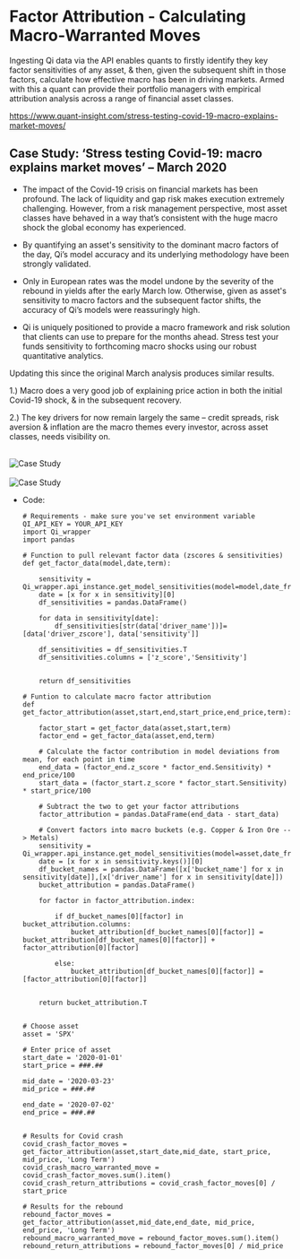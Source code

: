 # Factor Attribution - Calculating Macro-Warranted Moves

Ingesting Qi data via the API enables quants to firstly identify they key factor sensitivities of any asset, & then, given the subsequent shift in those factors, calculate how effective macro has been in driving markets. Armed with this a quant can provide their portfolio managers with empirical attribution analysis across a range of financial asset classes.

https://www.quant-insight.com/stress-testing-covid-19-macro-explains-market-moves/

## Case Study: ‘Stress testing Covid-19: macro explains market moves’ – March 2020

* The impact of the Covid-19 crisis on financial markets has been profound. The lack of liquidity and gap risk makes execution extremely challenging. However, from a risk management perspective, most asset classes have behaved in a way that’s consistent with the huge macro shock the global economy has experienced.

*	By quantifying an asset's sensitivity to the dominant macro factors of the day, Qi’s model accuracy and its underlying methodology have been strongly validated.

* Only in European rates was the model undone by the severity of the rebound in yields after the early March low. Otherwise, given as asset's sensitivity to macro factors and the subsequent factor shifts, the accuracy of Qi’s models were reassuringly high.

*	Qi is uniquely positioned to provide a macro framework and risk solution that clients can use to prepare for the months ahead. Stress test your funds sensitivity to forthcoming macro shocks using our robust quantitative analytics.

Updating this since the original March analysis produces similar results. 

1.)	Macro does a very good job of explaining price action in both the initial Covid-19 shock, & in the subsequent recovery.

2.)	The key drivers for now remain largely the same – credit spreads, risk aversion & inflation are the macro themes every investor, across asset classes, needs visibility on.



<br>
<img src="https://github.com/Quant-Insight/API_Starter_Kit/blob/master/img/spx_covid_moves.png" alt="Case Study"/>
</br>


<br>
<img src="https://github.com/Quant-Insight/API_Starter_Kit/blob/master/img/spx_covid_factor_attribution_1.png" alt="Case Study"/>
</br>

* Code:

      # Requirements - make sure you've set environment variable QI_API_KEY = YOUR_API_KEY
      import Qi_wrapper
      import pandas

      # Function to pull relevant factor data (zscores & sensitivities)
      def get_factor_data(model,date,term):

          sensitivity = Qi_wrapper.api_instance.get_model_sensitivities(model=model,date_from=date,date_to=date,term=term)
          date = [x for x in sensitivity][0]
          df_sensitivities = pandas.DataFrame()

          for data in sensitivity[date]:
              df_sensitivities[str(data['driver_name'])]=[data['driver_zscore'], data['sensitivity']]

          df_sensitivities = df_sensitivities.T
          df_sensitivities.columns = ['z_score','Sensitivity']


          return df_sensitivities

      # Funtion to calculate macro factor attribution
      def get_factor_attribution(asset,start,end,start_price,end_price,term):

          factor_start = get_factor_data(asset,start,term) 
          factor_end = get_factor_data(asset,end,term)

          # Calculate the factor contribution in model deviations from mean, for each point in time
          end_data = (factor_end.z_score * factor_end.Sensitivity) * end_price/100   
          start_data = (factor_start.z_score * factor_start.Sensitivity) * start_price/100

          # Subtract the two to get your factor attributions
          factor_attribution = pandas.DataFrame(end_data - start_data)

          # Convert factors into macro buckets (e.g. Copper & Iron Ore --> Metals)
          sensitivity = Qi_wrapper.api_instance.get_model_sensitivities(model=asset,date_from=start,date_to=start,term=term)
          date = [x for x in sensitivity.keys()][0]
          df_bucket_names = pandas.DataFrame([x['bucket_name'] for x in sensitivity[date]],[x['driver_name'] for x in sensitivity[date]])
          bucket_attribution = pandas.DataFrame()

          for factor in factor_attribution.index:

              if df_bucket_names[0][factor] in bucket_attribution.columns:
                  bucket_attribution[df_bucket_names[0][factor]] = bucket_attribution[df_bucket_names[0][factor]] + factor_attribution[0][factor]

              else:
                  bucket_attribution[df_bucket_names[0][factor]] = [factor_attribution[0][factor]]


          return bucket_attribution.T


      # Choose asset
      asset = 'SPX'

      # Enter price of asset
      start_date = '2020-01-01'
      start_price = ###.##

      mid_date = '2020-03-23'
      mid_price = ###.##

      end_date = '2020-07-02'
      end_price = ###.##


      # Results for Covid crash
      covid_crash_factor_moves = get_factor_attribution(asset,start_date,mid_date, start_price, mid_price, 'Long Term')
      covid_crash_macro_warranted_move = covid_crash_factor_moves.sum().item()
      covid_crash_return_attributions = covid_crash_factor_moves[0] / start_price

      # Results for the rebound
      rebound_factor_moves = get_factor_attribution(asset,mid_date,end_date, mid_price, end_price, 'Long Term')
      rebound_macro_warranted_move = rebound_factor_moves.sum().item()
      rebound_return_attributions = rebound_factor_moves[0] / mid_price
